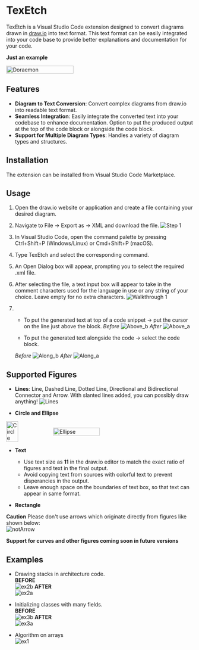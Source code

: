 

# TexEtch

TexEtch is a Visual Studio Code extension designed to convert diagrams drawn in [draw.io](https://app.diagrams.net/) into text format. This text format can be easily integrated into your code base to provide better explanations and documentation for your code.<br>

**Just an example**
  <div style="display: flex; align-items: center;">
    <img src="/images/Doraemon.png" alt="Doraemon" width="60%">
  </div>

## Features

- **Diagram to Text Conversion**: Convert complex diagrams from draw.io into readable text format.
- **Seamless Integration**: Easily integrate the converted text into your codebase to enhance documentation. Option to put the produced output at the top of the code block or alongside the code block.
- **Support for Multiple Diagram Types**: Handles a variety of diagram types and structures.

## Installation

The extension can be installed from Visual Studio Code Marketplace.

## Usage
1. Open the draw.io website or application and create a file containing your desired diagram.
2. Navigate to File -> Export as -> XML and download the file.
![Step 1](/images/Step1.png)
3. In Visual Studio Code, open the command palette by pressing Ctrl+Shift+P (Windows/Linux) or Cmd+Shift+P (macOS).
4. Type TexEtch and select the corresponding command.
5. An Open Dialog box will appear, prompting you to select the required .xml file.
6. After selecting the file, a text input box will appear to take in the comment characters used for the language in use or any string of your choice. Leave empty for no extra characters.
![Walkthrough 1](/images/walkthrough1.gif)
7.  - To put the generated text at top of a code snippet -> put the cursor on the line just above the block.
    *Before*
    ![Above_b](/images/above_b.png)
    *After*
    ![Above_a](/images/above_a.png)
    
    - To put the generated text alongside the code -> select the code block.

    *Before*
    ![Along_b](/images/along_b.png)
    *After*
    ![Along_a](/images/along_a.png)
 


## Supported Figures

- **Lines**: Line, Dashed Line, Dotted Line, Directional and Bidirectional Connector and Arrow. With slanted lines added, you can possibly draw anything!
![Lines](/images/Lines3.png)

- **Circle and Ellipse**
<div style="display: flex; align-items: center;">
  <img src="/images/Circle.png" alt="Circle" width="25%">
  <img src="/images/Ellipse.png" alt="Ellipse" width="50%">
</div>

- **Text**
    - Use text size as **11** in the draw.io editor to match the exact ratio of figures and text in the final output.
    - Avoid copying text from sources with colorful text to prevent disperancies in the output.
    - Leave enough space on the boundaries of text box, so that text can appear in same format.

- **Rectangle** 

**Caution**
Please don't use arrows which originate directly from figures like shown below:<br>
![notArrow](/images/notArrow.png)

**Support for curves and other figures coming soon in future versions**

## Examples

- Drawing stacks in architecture code.<br>
  **BEFORE**<br>
  ![ex2b](/images/ex2b.png) 
  **AFTER**<br>
  ![ex2a](/images/ex2a.png) 

- Initializing classes with many fields.<br>
  **BEFORE**<br>
  ![ex3b](/images/ex3b.png) 
  **AFTER**<br>
  ![ex3a](/images/ex3a.png)

- Algorithm on arrays<br>
  ![ex1](/images/ex1.png)
